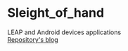 # Sleight_of_hand
LEAP and Android devices applications   
[Repository's blog](https://sleightofhandsite.wordpress.com/)
